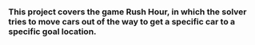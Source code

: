 ### This project covers the game Rush Hour, in which the solver tries to move cars out of the way to get a specific car to a specific goal location.